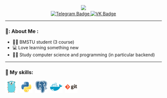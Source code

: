 <div id="header" align="center">
  <img src="https://media.giphy.com/media/cvyz3Hw4d7EIw/giphy.gif" width="200"/>
</div>
   
<div id="badges" align="center">
  <a href="https://t.me/vvjkee">
    <img src="https://img.shields.io/badge/Telegram-blue?style=for-the-badge&logo=telegram&logoColor=white" alt="Telegram Badge"/>
  </a>
  <a href="https://vk.com/vvjkee">
    <img src="https://img.shields.io/badge/VKontakte-blue?style=for-the-badge&logo=VK&logoColor=white" alt="VK Badge"/>
  </a>
</div>

---
### 🍺: About Me :
- 👨‍🎓 BMSTU student (3 course)
- 💻 Love learning something new
- 👨‍💻 Study computer science and programming (in particular backend)

---
### 🥣 My skills:
<div>
  <img src="https://github.com/devicons/devicon/blob/master/icons/go/go-original.svg" title="Golang" alt="Golang" width="40" height="40"/>&nbsp;
  <img src="https://github.com/devicons/devicon/blob/master/icons/python/python-original.svg" title="Python" alt="Python" width="40" height="40"/>&nbsp;
  <img src="https://github.com/devicons/devicon/blob/master/icons/postgresql/postgresql-plain.svg" title="PostgreSQL" alt="PostgreSQL" width="40" height="40"/>&nbsp;
  <img src="https://github.com/devicons/devicon/blob/master/icons/docker/docker-plain.svg" title="Docker" alt="Docker" width="40" height="40"/>&nbsp;
  <img src="https://github.com/devicons/devicon/blob/master/icons/git/git-original-wordmark.svg" title="Git" **alt="Git" width="40" height="40"/>
</div>
